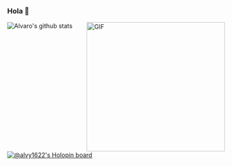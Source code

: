 ### Hola 👋



<img align="right" height="300px" width= "320px" alt="GIF" src="https://media.giphy.com/media/CVtNe84hhYF9u/giphy.gif" />

![Alvaro's github stats](https://github-readme-stats.vercel.app/api?username=alvy1622&show_icons=true&theme=merko)

[![@alvy1622's Holopin board](https://holopin.me/alvy1622)](https://holopin.io/@alvy1622)
